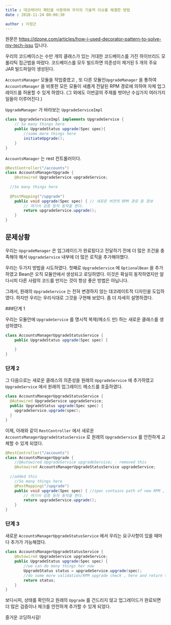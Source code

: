 ```yaml
---
title : 데코레이터 패턴을 사용하여 우리의 기술적 이슈를 해결한 방법
date : 2018-11-24 00:00:30

author : 이정근
--- 
```


원문은 https://dzone.com/articles/how-i-used-decorator-pattern-to-solve-my-tech-issu 입니다.



우리의 코드베이스는 수만 개의 클래스가 있는 거대한 코드베이스를 가진 하이브리드 모롤리틱 접근법을 따랐다. 코드베이스를 모두 빌드하면 의존성이 제거된 5 개의 주요 JAR 빌드파일이 생성된다.

`AccountsManager`  모듈을 작업중였고 , 또 다른 모듈인`UpgradeManager`  을 통하여 `AccountsManager` 을 비롯한 모든 모듈이 새롭게 전달된 RPM 경로에 의하여 자체 업그레이드를 허용할 수 있게 하였다. (그 외에도 이번글의 주제를 벗어난 수십가지 여러가지 일들이 이루어진다.)



`UpgradeManager` 가 바라보는  `UpgradeServiceImpl` 

```java
class UpgradeServiceImpl implements UpgradeService {
	// So many things here 
	public UpgradeStatus upgrade(Spec spec){
		//some more things here 
		initiateUpgrade();
	}
}
```



`AccountsManager` 는 rest 컨트롤러이다. 

```java
@RestController("/accounts")
class AccountsManagerUpgrade {
	@Autowired UpgradeService upgradeService;
	
  //So many things here 
	
  @PostMapping("/upgrade")
	public void upgrade(Spec spec) { // 새로운 버전의 RPM 경로 등 정보
		// 여기서 검증 등의 동작을 한다.
		return upgradeService.upgrade();
	}
}
```



## 문제상황

우리는  `UpgradeManager` 은 업그레이드가 완료됬다고 전달하기 전에 더 많은 조건을 충족해야 해서  `UpgradeService` 내부에 더 많은 로직을 추가해야했다.

우리는 두가지 방법을 시도하였다. 첫째로 `UpgradeService` 에  `OptionalBean` 을 추가하였고 Bean은 오직 모듈안에서 생성되고 로딩하였다. 이것은 확실히 동작하였지만 알다시피 다른 사람의 코드를 만지는 것이 항상 좋은 방법은 아닙니다.

그래서, 원래의 `UpgradeService` 는 전혀 변경하지 않는 데코레이트적 디자인을 도입하였다. 하지만 우리는 우리식대로 그것을 구현해 보았다. 좀 더 자세히 설명하겠다.



###단계 1

우리는 모듈안에 `UpgradeService` 를 명시적 복제(메소드 만) 하는 새로운 클래스를 생성하였다.

```java
class AccountsManagerUpgradeStatusService {
	public UpgradeStatus upgrade(Spec spec) {
    
	}
}
```



### 단계 2

그 다음으로는 새로운 클래스의 의존성을 원래의  `UpgradeService` 에 추가하였고 `UpgradeService` 에서 원래의 업그레이드 메소드를 호출하였다.

```java
class AccountsManagerUpgradeStatusService {
  @Autowired UpgradeService upgradeService;
  public UpgradeStatus upgrade(Spec spec) {
    upgradeService.upgrade(spec);
  }
}
```

이제, 아래와 같이 `RestController` 에서 새로운 `AccountsManagerUpgradeStatusService` 로 원래의 `UpgradeService`  를 안전하게 교체할 수 있게 되었다.

```java
@RestController("/accounts")
class AccountsManagerUpgrade {
	//@Autowired UpgradeService upgradeService; - removed this
	@Autowired AccountsManagerUpgradeStatusService upgradeService;
  
  //added this
	//So many things here 
	@PostMapping("/upgrade")
	public void upgrade(Spec spec) { //spec contains path of new RPM , version etc
		// 여기서 검증 등의 동작을 한다.
		return upgradeService.upgrade();
	}
}
```



### 단계 3

새로운  `AccountsManagerUpgradeStatusService` 에서 우리는 요구사항이 있을 때마다 추가가 가능해졌다.

```java
class AccountsManagerUpgradeStatusService {
	@Autowired UpgradeService upgradeService;
	public UpgradeStatus upgrade(Spec spec) {
		//we can do many things her now
 		UpgradeStatus status = upgradeService.upgrade(spec);
 		//do some more validation/RPM upgrade check , here and return the status
 		return status;
 	}
}
```



보다시피, 상태를 확인하고 원래의 `Upgrade` 를 건드리지 않고 업그레이드가 완료되면 더 많은 검증이나 체크를 안전하게 추가할 수 있게 되었다.



즐거운 코딩하시길!